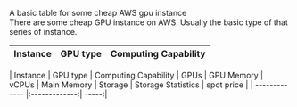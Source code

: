 A basic table for some cheap AWS gpu instance <br>
There are some cheap GPU instance on AWS. Usually the basic type of that series of instance.<br>


| Instance | GPU type |	Computing Capability | 
| ------------- |:-------------:| -----:|

| Instance | GPU type |	Computing Capability | GPUs	| GPU Memory	| vCPUs	| Main Memory	| Storage | Storage Statistics | spot price |
| ------------- |:-------------:| -----:|

